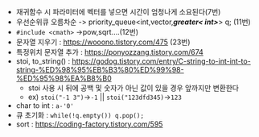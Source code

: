 - 재귀함수 시 파라미터에 벡터를 넣으면 시간이 엄청나게 소요된다(7번)
- 우선순위큐 오름차순 -> priority_queue<int,vector<int>,__*greater< int>*__> q;  (11번)
- `#include <cmath>` ->pow,sqrt....(12번)
- 문자열 지우기 : https://wooono.tistory.com/475 (23번)   
- 특정위치 문자열 추가 : https://ponyozzang.tistory.com/674
- stoi, to_string() : https://godog.tistory.com/entry/C-string-to-int-int-to-string-%ED%98%95%EB%B3%80%ED%99%98-%ED%95%98%EA%B8%B0  
    - stoi 사용 시 뒤에 공백 및 숫자가 아닌 값이 있을 경우 앞까지만 변환한다
    - ex) `stoi("-1 3")`->`-1` || `stoi("123dfd345)`->`123`
- char to int : `a-'0'`
- 큐 초기화 : `while(!q.empty()) q.pop();`
- sort : https://coding-factory.tistory.com/595
